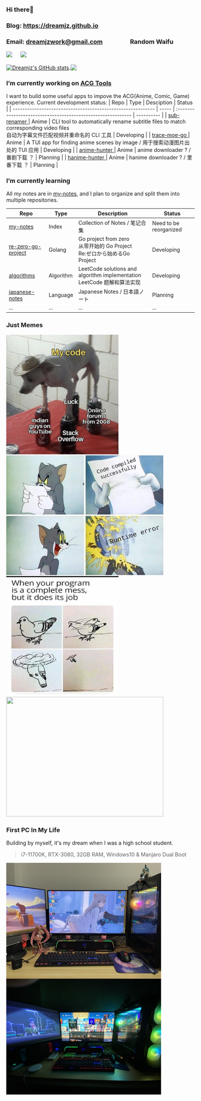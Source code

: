 ### Hi there👋
### Blog: https://dreamjz.github.io
### Email: dreamjzwork@gmail.com  &emsp;&emsp;&emsp;&emsp;  Random Waifu
<!--
**dreamjz/dreamjz** is a ✨ _special_ ✨ repository because its `README.md` (this file) appears on your GitHub profile.

Here are some ideas to get you started:

- 🔭 I’m currently working on ...
- 🌱 I’m currently learning ...
- 👯 I’m looking to collaborate on ...
- 🤔 I’m looking for help with ...
- 💬 Ask me about ...
- 📫 How to reach me: ...
- 😄 Pronouns: ...
- ⚡ Fun fact: ...
-->

<!-- 
  If you prefer to use your own Moe-Counter
  please refer to the tutorial 
  in its original repo: https://github.com/journey-ad/Moe-Counter
  and deploy it to the Replit or Glitch
-->
 <img src="https://political-capable-roll.glitch.me/get/@dreamjz?theme=rule34" /> &emsp; <img src="https://waifu-getter.vercel.app/sfw?eps=wink,wave" height="200" />

<div>
  <a href="https://github.com/anuraghazra/github-readme-stats#gh-light-mode-only">
    <img align="center" src="https://github-readme-stats.vercel.app/api?username=dreamjz&count_private=true&show_icons=true" alt="Dreamjz's GitHub stats" />
    <img align="center" src="https://github-readme-stats.vercel.app/api/top-langs/?username=dreamjz&hide=html,scss,cmake,css,vue,dockerfile&langs_count=10&show_icons=true&layout=compact" />
  </a>
</div>

###  I’m currently working on [ACG Tools](https://github.com/acgtools)
I want to build some useful apps to impove the ACG(Anime, Comic, Game) experience. Current development status:
| Repo                                                        | Type  | Desciption                                                   | Status     |
| ----------------------------------------------------------- | ----- | :----------------------------------------------------------- | ---------- |
| [sub-renamer ](https://github.com/acgtools/sub-renamer)     | Anime | CLI tool to automatically rename subtitle files to match corresponding video files <br />自动为字幕文件匹配视频并重命名的 CLI 工具 | Developing |
| [trace-moe-go ](https://github.com/acgtools/trace-moe-go)   | Anime | A TUI app for finding anime scenes by image / 用于搜索动漫图片出处的 TUI 应用 | Developing |
| [anime-hunter ](https://github.com/acgtools/anime-hunter)   | Anime | anime downloader ? / 番剧下载 ？                             | Planning   |
| [hanime-hunter ](https://github.com/acgtools/hanime-hunter) | Anime | hanime downloader ? / 里番下载 ？                            | Planning   |

### I’m currently learning

All my notes are in [my-notes](https://github.com/dreamjz/my-notes), and I plan to organize and split them into multiple repositories.

| Repo                                                         | Type      | Description                                                  | Status               |
| ------------------------------------------------------------ | --------- | ------------------------------------------------------------ | -------------------- |
| [my-notes](https://github.com/dreamjz/my-notes)              | Index     | Collection of Notes / 笔记合集                            | Need to be reorganized |
| [re-zero-go-project](https://github.com/dreamjz/re-zero-go-project) | Golang    | Go project from zero<br />从零开始的 Go Project<br />Re:ゼロから始めるGo Project | Developing           |
| [algorithms](https://github.com/dreamjz/algorithms)          | Algorithm | LeetCode solutions and algorithm implementation<br />LeetCode 题解和算法实现 | Developing           |
| [japanese-notes](https://github.com/dreamjz/japanese-notes)  | Language  | Japanese Notes / 日本語ノート                                | Planning             |
| ...                                                          | ...       | ...                                                          | ...                  |                                                  | ...                  |


### Just Memes

<div>
  <img src="https://raw.githubusercontent.com/dreamjz/pics/main/pics/2023/202310152217098.jpeg" width="300" height="320" /> 
  <img src="https://raw.githubusercontent.com/dreamjz/pics/main/pics/2023/202310152220109.jpeg"  width="420" height="320" /> 
  <img src="https://raw.githubusercontent.com/dreamjz/pics/main/pics/2023/202310152309514.jpeg" width="300" height="320" /> 
  <img src="https://raw.githubusercontent.com/dreamjz/pics/main/pics/2023/202310152311241.gif" width="420" height="320" />
</div>

### First PC In My Life
Building by myself, it's my dream when I was a high school student.


>  i7-11700K, RTX-3080, 32GB RAM, Windows10 & Manjaro Dual Boot

<div>
  <img align="center" src="https://raw.githubusercontent.com/dreamjz/pics/main/pics/-1dd9c802b91cd7cf.c41cb30e.jpg" width="414" /> 
  <img align="center" src="https://raw.githubusercontent.com/dreamjz/pics/main/pics/dognhetfsa.jpg" width="414"/>
</div>

